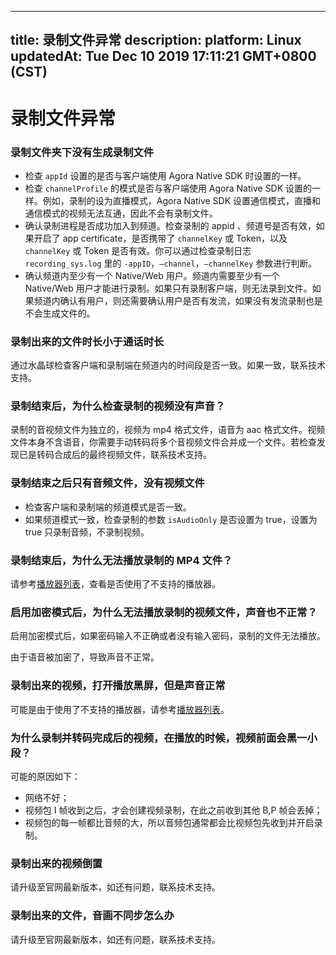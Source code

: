 
---
title: 录制文件异常
description: 
platform: Linux
updatedAt: Tue Dec 10 2019 17:11:21 GMT+0800 (CST)
---
# 录制文件异常
### 录制文件夹下没有生成录制文件

- 检查 `appId` 设置的是否与客户端使用 Agora Native SDK 时设置的一样。
- 检查 `channelProfile` 的模式是否与客户端使用 Agora Native SDK 设置的一样。例如，录制的设为直播模式，Agora Native SDK 设置通信模式，直播和通信模式的视频无法互通，因此不会有录制文件。
- 确认录制进程是否成功加入到频道。检查录制的 appid 、频道号是否有效，如果开启了 app certificate，是否携带了 `channelKey` 或 Token，以及`channelKey` 或 Token 是否有效。你可以通过检查录制日志 `recording_sys.log` 里的 `-appID`，`–channel`，`–channelKey` 参数进行判断。
- 确认频道内至少有一个 Native/Web 用户。频道内需要至少有一个 Native/Web 用户才能进行录制。如果只有录制客户端，则无法录到文件。如果频道内确认有用户，则还需要确认用户是否有发流，如果没有发流录制也是不会生成文件的。

### 录制出来的文件时长小于通话时长

通过水晶球检查客户端和录制端在频道内的时间段是否一致。如果一致，联系技术支持。

### 录制结束后，为什么检查录制的视频没有声音？

录制的音视频文件为独立的，视频为 mp4 格式文件，语音为 aac 格式文件。视频文件本身不含语音，你需要手动转码将多个音视频文件合并成一个文件。若检查发现已是转码合成后的最终视频文件，联系技术支持。

### 录制结束之后只有音频文件，没有视频文件

- 检查客户端和录制端的频道模式是否一致。
- 如果频道模式一致，检查录制的参数 `isAudioOnly` 是否设置为 true，设置为 true 只录制音频，不录制视频。

### 录制结束后，为什么无法播放录制的 MP4 文件？

请参考[播放器列表](https://docs.agora.io/cn/faqs/recording_player)，查看是否使用了不支持的播放器。

### 启用加密模式后，为什么无法播放录制的视频文件，声音也不正常？

启用加密模式后，如果密码输入不正确或者没有输入密码，录制的文件无法播放。

由于语音被加密了，导致声音不正常。

### 录制出来的视频，打开播放黑屏，但是声音正常

可能是由于使用了不支持的播放器，请参考[播放器列表](https://docs.agora.io/cn/faqs/recording_player)。

### 为什么录制并转码完成后的视频，在播放的时候，视频前面会黑一小段？

可能的原因如下：

* 网络不好；
* 视频包 I 帧收到之后，才会创建视频录制，在此之前收到其他 B,P 帧会丢掉；
* 视频包的每一帧都比音频的大，所以音频包通常都会比视频包先收到并开启录制。

### 录制出来的视频倒置

请升级至官网最新版本，如还有问题，联系技术支持。

### 录制出来的文件，音画不同步怎么办

请升级至官网最新版本，如还有问题，联系技术支持。
